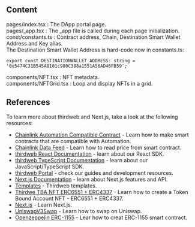 ## Content
pages/index.tsx : The DApp portal page.  
pages/_app.tsx : The _app file is called during each page initialization.  
const/constants.ts : Contract address, Chain, Destination Smart Wallet Address and Key alias.  
The Destination Smart Wallet Address is hard-code now in constants.ts:
```
export const DESTINATIONWALLET_ADDRESS: string = '0x5474C31B545A8101c980C388a1551A56AD46FB59';
```
components/NFT.tsx : NFT metadata.  
components/NFTGrid.tsx : Loop and display NFTs in a grid.   


## References

To learn more about thirdweb and Next.js, take a look at the following resources:
- [Chainlink Automation Compatible Contract](https://docs.chain.link/chainlink-automation/guides/compatible-contracts) - Learn how to make smart contracts that are compatible with Automation.
- [Chainlink Data Feed](https://docs.chain.link/data-feeds) - Learn how to read price from smart contract.
- [thirdweb React Documentation](https://docs.thirdweb.com/react) - learn about our React SDK.
- [thirdweb TypeScript Documentation](https://docs.thirdweb.com/typescript) - learn about our JavaScript/TypeScript SDK.
- [thirdweb Portal](https://docs.thirdweb.com) - check our guides and development resources.
- [Next.js Documentation](https://nextjs.org/docs) - learn about Next.js features and API.
- [Templates](https://thirdweb.com/templates) - Thirdweb templates.
- [Thirdwe TBA NFT ERC6551 + ERC4337](https://www.youtube.com/watch?v=kZakHQMHs1Q&t=1669s) - Learn how to create a Token Bound Account NFT - ERC6551 + ERC4337.
- [Next.js](https://nextjs.org/) - Learn Next.js.
- [UniswapV3Swap](https://docs.uniswap.org/contracts/v3/overview) - Learn how to swap on Uniswap.
- [Openzeppelin ERC-1155](https://docs.openzeppelin.com/contracts/5.x/erc1155) - Lear how to creat ERC-1155 smart contract.



